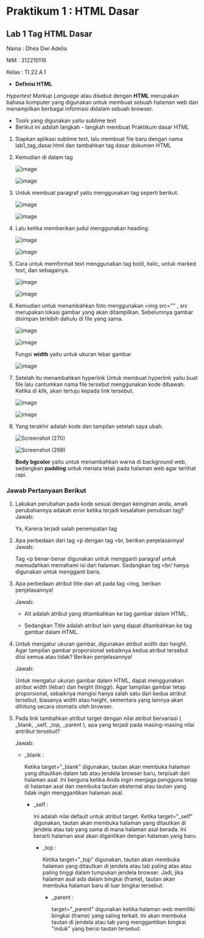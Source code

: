# Praktikum 1 : HTML Dasar
## Lab 1 Tag HTML Dasar

Nama : Dhea Dwi Adelia

NIM : 312210116

Kelas : TI.22.A.1

- __Definisi HTML__

 _Hypertest Markup Language_ atau disebut dengan __HTML__ merupakan bahasa komputer yang digunakan untuk membuat sebuah halaman web dan menampilkan berbagai informasi didalam sebuah browser.

- Tools yang digunakan yaitu sublime text
- Berikut ini adalah langkah - langkah membuat Praktikum dasar HTML

1. Siapkan aplikasi sublime text, lalu membuat file baru dengan nama lab1_tag_dasar.html dan tambahkan tag dasar dokumen HTML
2. Kemudian di dalam tag <title> ketik text untuk menampilkan judul browser, dan diakhiri dengan </title>
  
   ![image](https://github.com/adeliadhea06/Lab1Web/assets/115794875/c92e3f93-c701-4661-84a9-8d2efbc7f1a1)

   ![image](https://github.com/adeliadhea06/Lab1Web/assets/115794875/5d28ac76-3844-4ce2-9851-9348387a0d09)

3. Untuk membuat paragraf yaitu menggunakan tag seperti berikut.

   ![image](https://github.com/adeliadhea06/Lab1Web/assets/115794875/dd8837f2-5384-40c1-b61e-ac954d991b6f)

   ![image](https://github.com/adeliadhea06/Lab1Web/assets/115794875/5e71d5a2-e90e-4b13-9c35-5418f132f7e0)

4. Lalu ketika memberikan judul menggunakan heading.

   ![image](https://github.com/adeliadhea06/Lab1Web/assets/115794875/4a74bbc4-33f1-4b3f-b7aa-54b6d9895837)

   ![image](https://github.com/adeliadhea06/Lab1Web/assets/115794875/7979d02d-1533-43e8-b316-8ea28f6e8921)

5. Cara untuk memformat text menggunakan tag bold, italic, untuk marked text, dan sebagainya.

   ![image](https://github.com/adeliadhea06/Lab1Web/assets/115794875/40a1b1c6-6cea-44d2-9396-6fcb1cf2a236)

   ![image](https://github.com/adeliadhea06/Lab1Web/assets/115794875/72d57124-9d55-46b4-a74f-1e7f1029dac8)

6. Kemudian untuk menambahkan foto menggunakan <img src="" , src merupakan lokasi gambar yang akan ditampilkan. Sebelumnya gambar disimpan terlebih dahulu di file yang sama.

   ![image](https://github.com/adeliadhea06/Lab1Web/assets/115794875/05133602-03c1-4745-8165-496799326f9b)

   ![image](https://github.com/adeliadhea06/Lab1Web/assets/115794875/54bcbac4-64a9-4e46-99e5-f15cde38b48e)

   Fungsi __width__ yaitu untuk ukuran lebar gambar

   ![image](https://github.com/adeliadhea06/Lab1Web/assets/115794875/bc05b0cf-9562-4219-b14e-f71cc8db8760)

7. Setelah itu menambahkan hyperlink
   Untuk membuat hyperlink yaitu buat file lalu cantumkan nama file tersebut menggunakan kode dibawah. Ketika di klik, akan tertuju kepada link tersebut.

   ![image](https://github.com/adeliadhea06/Lab1Web/assets/115794875/818ec453-b5ca-46e3-ad91-966bbb94a790)

   ![image](https://github.com/adeliadhea06/Lab1Web/assets/115794875/c29d2973-9dc5-4551-aa6d-a9beaa7aa2f5)

8. Yang terakhir adalah kode dan tampilan setelah saya ubah.

   ![Screenshot (270)](https://github.com/adeliadhea06/Lab1Web/assets/115794875/705561ab-c99d-4082-950e-f013440588fb)

   ![Screenshot (269)](https://github.com/adeliadhea06/Lab1Web/assets/115794875/677ce1c5-2e56-46e8-9ac7-fbe3f4349302)

   __Body bgcolor__ yaitu untuk menambahkan warna di background web, sedangkan __padding__ untuk menata letak pada halaman web agar terlihat rapi.

### Jawab Pertanyaan Berikut
   1. Lakukan perubahan pada kode sesuai dengan keinginan anda, amati perubahannya adakah error ketika terjadi kesalahan penulisan tag?
      Jawab:
      
      Ya, Karena terjadi salah penempatan tag
      
   3. Apa perbedaan dari tag <p dengan tag <br, berikan penjelasannya!
      Jawab:
      
      Tag <p benar-benar digunakan untuk mengganti paragraf untuk memudahkan memahami isi dari halaman. Sedangkan tag <br/ hanya digunakan untuk mengganti baris.
      
   5. Apa perbedaan atribut title dan alt pada tag <img, berikan penjelasannya!

      Jawab:

      - Alt adalah atribut yang ditambahkan ke tag gambar dalam HTML.

      - Sedangkan Title adalah atribut lain yang dapat ditambahkan ke tag gambar dalam HTML.
        
   7. Untuk mengatur ukuran gambar, digunakan atribut width dan height. Agar tampilan gambar proporsional sebaiknya kedua atribut tersebut diisi semua atau tidak? Berikan penjelasannya!

      Jawab:

      Untuk mengatur ukuran gambar dalam HTML, dapat menggunakan atribut width (lebar) dan height (tinggi). Agar tampilan gambar tetap proporsional, sebaiknya mengisi hanya salah satu dari kedua atribut tersebut, biasanya width atau height, sementara yang lainnya akan dihitung secara otomatis oleh browser.
      
   9. Pada link tambahkan atribut target dengan nilai atribut bervariasi ( _blank, _self, _top, _parent ), apa yang terjadi pada masing-masing nilai antribut tersebut?

      Jawab:

      - _blank :

        Ketika target="_blank" digunakan, tautan akan membuka halaman yang ditautkan dalam tab atau jendela browser baru, terpisah dari halaman asal. Ini berguna ketika Anda ingin menjaga pengguna tetap di halaman asal dan membuka tautan eksternal atau tautan yang tidak ingin menggantikan halaman asal.

        - _self :
          
          Ini adalah nilai default untuk atribut target. Ketika target="_self" digunakan, tautan akan membuka halaman yang ditautkan di jendela atau tab yang sama di mana halaman asal berada. Ini berarti halaman asal akan digantikan dengan halaman yang baru.

          - _top :

            Ketika target="_top" digunakan, tautan akan membuka halaman yang ditautkan di jendela atau tab paling atas atau paling tinggi dalam tumpukan jendela browser. Jadi, jika halaman asal ada dalam bingkai (frame), tautan akan membuka halaman baru di luar bingkai tersebut.

            - _parent :

              target="_parent" digunakan ketika halaman web memiliki bingkai (frame) yang saling terkait. Ini akan membuka tautan di jendela atau tab yang menggantikan bingkai "induk" yang berisi tautan tersebut.
